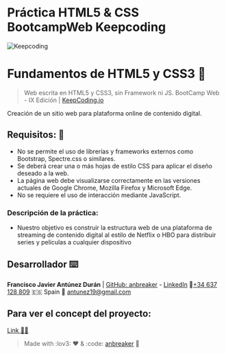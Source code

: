 # Práctica HTML5 & CSS BootcampWeb Keepcoding

![Keepcoding](https://keepcoding.io)

# Fundamentos de HTML5 y CSS3 🚀

> Web escrita en HTML5 y CSS3, sin Framework ni JS. BootCamp Web - IX Edición | [KeepCoding.io](https://keepcoding.io/)

Creación de un sitio web para plataforma online de contenido digital.

## Requisitos: 🔧

- No se permite el uso de librerías y frameworks externos como Bootstrap,
  Spectre.css o similares.
- Se deberá crear una o más hojas de estilo CSS para aplicar el diseño deseado a la
  web.
- La página web debe visualizarse correctamente en las versiones actuales de Google
  Chrome, Mozilla Firefox y Microsoft Edge.
- No se requiere el uso de interacción mediante JavaScript.

### Descripción de la práctica:

- Nuestro objetivo es construir la estructura web de una plataforma de streaming de contenido
  digital al estilo de Netflix o HBO para distribuir series y películas a cualquier dispositivo

## Desarrollador ⌨️

**Francisco Javier Antúnez Durán** | [GitHub: anbreaker](https://github.com/anbreaker) - [LinkedIn](https://www.linkedin.com/in/francisco-javier-ant%C3%BAnez-dur%C3%A1n-67319a6a/)
📱[+34 637 128 809](+34637128809) :es: Spain
📧 antunez19@gmail.com

## Para ver el concept del proyecto:

[Link 🧑‍💻](https://anbreaker.github.io/practicaModuloHtmlCss/)

> Made with :lov3: ❤️ & :code: [anbreaker](https://github.com/anbreaker) 🚀
